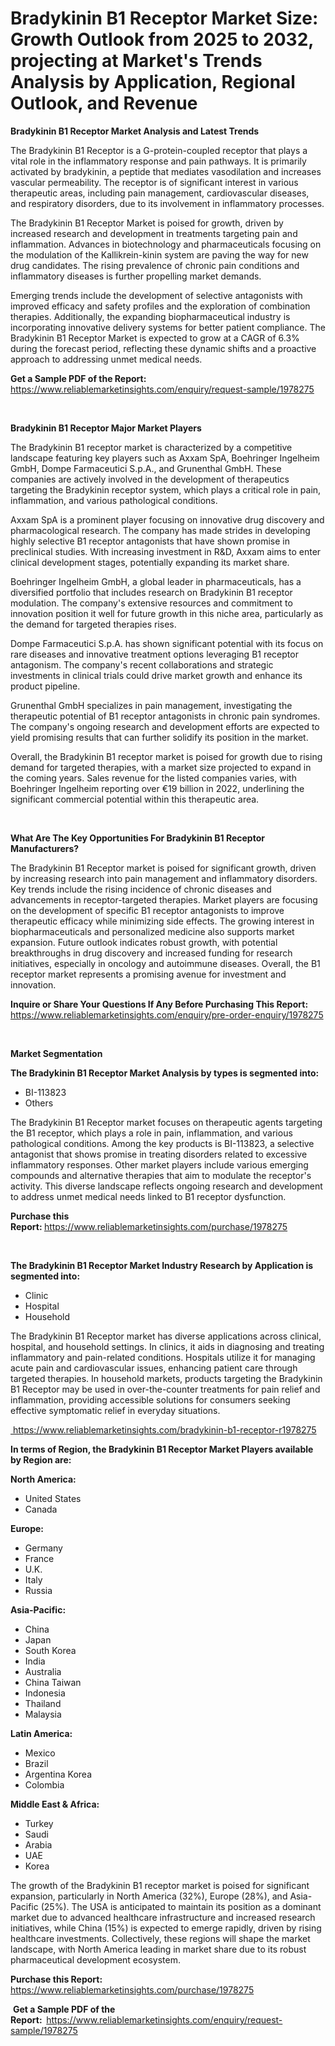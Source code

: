 <p><h1>Bradykinin B1 Receptor Market Size: Growth Outlook from 2025 to 2032, projecting at Market's Trends Analysis by Application, Regional Outlook, and Revenue</h1></p><p><strong>Bradykinin B1 Receptor Market Analysis and Latest Trends</strong></p>
<p><p>The Bradykinin B1 Receptor is a G-protein-coupled receptor that plays a vital role in the inflammatory response and pain pathways. It is primarily activated by bradykinin, a peptide that mediates vasodilation and increases vascular permeability. The receptor is of significant interest in various therapeutic areas, including pain management, cardiovascular diseases, and respiratory disorders, due to its involvement in inflammatory processes.</p><p>The Bradykinin B1 Receptor Market is poised for growth, driven by increased research and development in treatments targeting pain and inflammation. Advances in biotechnology and pharmaceuticals focusing on the modulation of the Kallikrein-kinin system are paving the way for new drug candidates. The rising prevalence of chronic pain conditions and inflammatory diseases is further propelling market demands.</p><p>Emerging trends include the development of selective antagonists with improved efficacy and safety profiles and the exploration of combination therapies. Additionally, the expanding biopharmaceutical industry is incorporating innovative delivery systems for better patient compliance. The Bradykinin B1 Receptor Market is expected to grow at a CAGR of 6.3% during the forecast period, reflecting these dynamic shifts and a proactive approach to addressing unmet medical needs.</p></p>
<p><strong>Get a Sample PDF of the Report:&nbsp;</strong> <a href="https://www.reliablemarketinsights.com/enquiry/request-sample/1978275?utm_campaign=3003&utm_medium=2&utm_source=Github&utm_content=ia&utm_term=19042025&utm_id=bradykinin-b1-receptor">https://www.reliablemarketinsights.com/enquiry/request-sample/1978275</a></p>
<p>&nbsp;</p>
<p><strong>Bradykinin B1 Receptor Major Market Players</strong></p>
<p><p>The Bradykinin B1 receptor market is characterized by a competitive landscape featuring key players such as Axxam SpA, Boehringer Ingelheim GmbH, Dompe Farmaceutici S.p.A., and Grunenthal GmbH. These companies are actively involved in the development of therapeutics targeting the Bradykinin receptor system, which plays a critical role in pain, inflammation, and various pathological conditions.</p><p>Axxam SpA is a prominent player focusing on innovative drug discovery and pharmacological research. The company has made strides in developing highly selective B1 receptor antagonists that have shown promise in preclinical studies. With increasing investment in R&D, Axxam aims to enter clinical development stages, potentially expanding its market share.</p><p>Boehringer Ingelheim GmbH, a global leader in pharmaceuticals, has a diversified portfolio that includes research on Bradykinin B1 receptor modulation. The company's extensive resources and commitment to innovation position it well for future growth in this niche area, particularly as the demand for targeted therapies rises.</p><p>Dompe Farmaceutici S.p.A. has shown significant potential with its focus on rare diseases and innovative treatment options leveraging B1 receptor antagonism. The company's recent collaborations and strategic investments in clinical trials could drive market growth and enhance its product pipeline.</p><p>Grunenthal GmbH specializes in pain management, investigating the therapeutic potential of B1 receptor antagonists in chronic pain syndromes. The company's ongoing research and development efforts are expected to yield promising results that can further solidify its position in the market.</p><p>Overall, the Bradykinin B1 receptor market is poised for growth due to rising demand for targeted therapies, with a market size projected to expand in the coming years. Sales revenue for the listed companies varies, with Boehringer Ingelheim reporting over €19 billion in 2022, underlining the significant commercial potential within this therapeutic area.</p></p>
<p>&nbsp;</p>
<p><strong>What Are The Key Opportunities For Bradykinin B1 Receptor Manufacturers?</strong></p>
<p><p>The Bradykinin B1 Receptor market is poised for significant growth, driven by increasing research into pain management and inflammatory disorders. Key trends include the rising incidence of chronic diseases and advancements in receptor-targeted therapies. Market players are focusing on the development of specific B1 receptor antagonists to improve therapeutic efficacy while minimizing side effects. The growing interest in biopharmaceuticals and personalized medicine also supports market expansion. Future outlook indicates robust growth, with potential breakthroughs in drug discovery and increased funding for research initiatives, especially in oncology and autoimmune diseases. Overall, the B1 receptor market represents a promising avenue for investment and innovation.</p></p>
<p><strong>Inquire or Share Your Questions If Any Before Purchasing This Report:</strong> <a href="https://www.reliablemarketinsights.com/enquiry/pre-order-enquiry/1978275?utm_campaign=3003&utm_medium=2&utm_source=Github&utm_content=ia&utm_term=19042025&utm_id=bradykinin-b1-receptor">https://www.reliablemarketinsights.com/enquiry/pre-order-enquiry/1978275</a></p>
<p>&nbsp;</p>
<p><strong>Market Segmentation</strong></p>
<p><strong>The Bradykinin B1 Receptor Market Analysis by types is segmented into:</strong></p>
<p><ul><li>BI-113823</li><li>Others</li></ul></p>
<p><p>The Bradykinin B1 Receptor market focuses on therapeutic agents targeting the B1 receptor, which plays a role in pain, inflammation, and various pathological conditions. Among the key products is BI-113823, a selective antagonist that shows promise in treating disorders related to excessive inflammatory responses. Other market players include various emerging compounds and alternative therapies that aim to modulate the receptor's activity. This diverse landscape reflects ongoing research and development to address unmet medical needs linked to B1 receptor dysfunction.</p></p>
<p><strong>Purchase this Report:&nbsp;</strong><a href="https://www.reliablemarketinsights.com/purchase/1978275?utm_campaign=3003&utm_medium=2&utm_source=Github&utm_content=ia&utm_term=19042025&utm_id=bradykinin-b1-receptor">https://www.reliablemarketinsights.com/purchase/1978275</a></p>
<p>&nbsp;</p>
<p><strong>The Bradykinin B1 Receptor Market Industry Research by Application is segmented into:</strong></p>
<p><ul><li>Clinic</li><li>Hospital</li><li>Household</li></ul></p>
<p><p>The Bradykinin B1 Receptor market has diverse applications across clinical, hospital, and household settings. In clinics, it aids in diagnosing and treating inflammatory and pain-related conditions. Hospitals utilize it for managing acute pain and cardiovascular issues, enhancing patient care through targeted therapies. In household markets, products targeting the Bradykinin B1 Receptor may be used in over-the-counter treatments for pain relief and inflammation, providing accessible solutions for consumers seeking effective symptomatic relief in everyday situations.</p></p>
<p><a href="https://www.reliablemarketinsights.com/bradykinin-b1-receptor-r1978275?utm_campaign=3003&utm_medium=2&utm_source=Github&utm_content=ia&utm_term=19042025&utm_id=bradykinin-b1-receptor">&nbsp;https://www.reliablemarketinsights.com/bradykinin-b1-receptor-r1978275</a></p>
<p><strong>In terms of Region, the Bradykinin B1 Receptor Market Players available by Region are:</strong></p>
<p>
    <p> <strong> North America: </strong>
        <ul>
            <li>United States</li>
            <li>Canada</li>
        </ul>
        </p> 
    <p> <strong> Europe: </strong>
        <ul>
            <li>Germany</li>
            <li>France</li>
            <li>U.K.</li>
            <li>Italy</li>
            <li>Russia</li>
        </ul>
        </p> 
    <p> <strong> Asia-Pacific: </strong>
        <ul>
            <li>China</li>
            <li>Japan</li>
            <li>South Korea</li>
            <li>India</li>
            <li>Australia</li>
            <li>China Taiwan</li>
            <li>Indonesia</li>
            <li>Thailand</li>
            <li>Malaysia</li>
        </ul>
        </p> 
    <p> <strong> Latin America: </strong>
        <ul>
            <li>Mexico</li>
            <li>Brazil</li>
            <li>Argentina Korea</li>
            <li>Colombia</li>
        </ul>
        </p> 
    <p> <strong> Middle East & Africa: </strong>
        <ul>
            <li>Turkey</li>
            <li>Saudi</li>
            <li>Arabia</li>
            <li>UAE</li>
            <li>Korea</li>
        </ul>
    </p>
    </p>
<p><p>The growth of the Bradykinin B1 receptor market is poised for significant expansion, particularly in North America (32%), Europe (28%), and Asia-Pacific (25%). The USA is anticipated to maintain its position as a dominant market due to advanced healthcare infrastructure and increased research initiatives, while China (15%) is expected to emerge rapidly, driven by rising healthcare investments. Collectively, these regions will shape the market landscape, with North America leading in market share due to its robust pharmaceutical development ecosystem.</p></p>
<p><strong>Purchase this Report: </strong><a href="https://www.reliablemarketinsights.com/purchase/1978275?utm_campaign=3003&utm_medium=2&utm_source=Github&utm_content=ia&utm_term=19042025&utm_id=bradykinin-b1-receptor">https://www.reliablemarketinsights.com/purchase/1978275</a></p>
<p>&nbsp;<strong>Get a Sample PDF of the Report:&nbsp;&nbsp;</strong><a href="https://www.reliablemarketinsights.com/enquiry/request-sample/1978275?utm_campaign=3003&utm_medium=2&utm_source=Github&utm_content=ia&utm_term=19042025&utm_id=bradykinin-b1-receptor">https://www.reliablemarketinsights.com/enquiry/request-sample/1978275</a></p>
<p><strong></strong></p>
<p><p></p><p></p><p></p></p>
